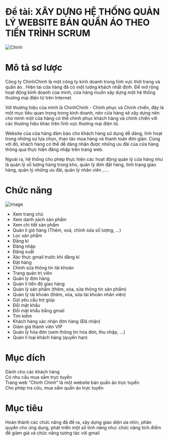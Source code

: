# Đề tài: XÂY DỰNG HỆ THỐNG QUẢN LÝ WEBSITE BÁN QUẦN ÁO THEO TIẾN TRÌNH SCRUM
![Chinh](https://github.com/BuiHuyPhuoc/Nhom1_QuanLyBanHang_T4_Ca2/assets/145195884/12157fdb-2fb9-481a-acfd-634f98c14051)
# Mô tả sơ lược
Công ty ChinhChinh là một công ty kinh doanh trong lĩnh vực thời trang và quần áo . Hiện tai cửa hàng đã có một lượng khách nhất định. Để mở rộng hoạt động kinh doanh của mình, cửa hàng muốn xây dựng một hệ thống thương mại điện tử trên Internet.

Với thương hiệu của mình là ChinhChinh - Chinh phục và Chinh chiến, đây là một mục tiêu quan trọng trong kinh doanh, nên cửa hàng sẽ xây dựng nên cho mình một cửa hàng có thể chinh phục khách hàng và chinh chiến với các thương hiệu khác trên lĩnh vực thương mại điện tử.

Website của cửa hàng đảm bảo cho khách hàng sử dụng dễ dàng, linh hoạt trong những sự lựa chọn, thao tác mua hàng và thanh toán đơn giản. Cùng với đó, khách hàng có thể dễ dàng nhận được những ưu đãi của cửa hàng thông qua thực hiện đăng nhập trên trang web. 

Ngoài ra, hệ thống cho phép thực hiện các hoạt động quản lý cửa hàng như là quản lý số lượng hàng trong kho, quản lý đơn đặt hàng, tình trạng giao hàng, quản lý những ưu đãi, quản lý nhân viên ,....
# Chức năng
![image](https://github.com/BuiHuyPhuoc/Nhom1_QuanLyBanHang_T4_Ca2/assets/128078281/06ee416a-9ba1-485d-adcb-32ffeafac729)
- Xem trang chủ
- Xem danh sách sản phẩm
- Xem chi tiết sản phẩm
- Quản lí giỏ hàng (Thêm, xoá, chỉnh sửa số lượng, ...)
- Lọc sản phẩm
- Đăng kí
- Đăng nhập
- Đăng xuất
- Xác thực gmail trước khi đăng kí
- Đặt hàng
- Chỉnh sửa thông tin tài khoản
- Trang quản trị viên
- Quản lý đơn hàng
- Quản lí tiến độ giao hàng
- Quản lý sản phẩm (thêm, xóa, sửa thông tin sản phẩm)
- Quản lý tài khoản (thêm, xóa, sửa tài khoản nhân viên)
- Gửi yêu cầu trợ giúp
- Đổi mật khẩu
- Đổi mật khẩu bằng gmail
- Tìm kiếm
- Khách hàng xác nhận đơn hàng (Đã nhận)
- Giảm giá thành viên VIP
- Quản lý hóa đơn (xem thông tin hóa đơn, thu nhập, …)
- Quản lí loại khách hàng (quyền hạn)
# Mục đích
Dành cho các khách hàng 		
Có nhu cầu mua sắm trực tuyến		
Trang web  "Chinh Chinh" là một website bán quần áo trực tuyến		
Cho phép tra cứu, mua sắm quần áo trực tuyến		
# Mục tiêu
Hoàn thành các chức năng đã đề ra, xây dựng giao diện ưa nhìn, phân quyền cho ứng dụng, phát triển một số tính năng như: chức năng tích điểm để giảm giá và chức năng tương tác với gmail
